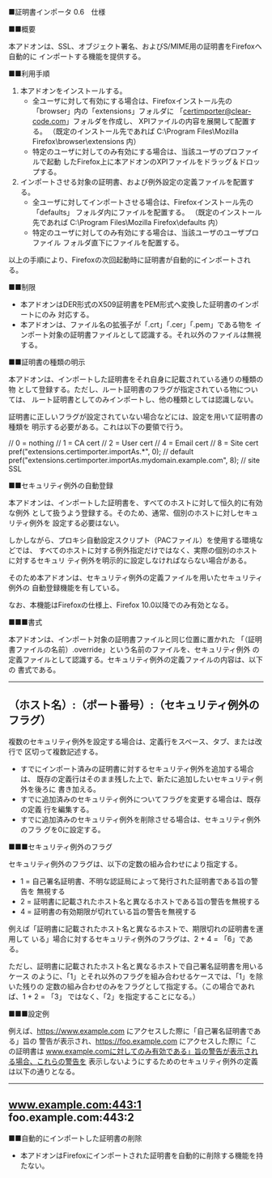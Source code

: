 ■証明書インポータ 0.6　仕様


■■概要

本アドオンは、SSL、オブジェクト署名、およびS/MIME用の証明書をFirefoxへ自動的に
インポートする機能を提供する。


■■利用手順

 1. 本アドオンをインストールする。
    * 全ユーザに対して有効にする場合は、Firefoxインストール先の
      「browser」内の「extensions」フォルダに
      「certimporter@clear-code.com」フォルダを作成し、
      XPIファイルの内容を展開して配置する。
      （既定のインストール先であれば
        C:\Program Files\Mozilla Firefox\browser\extensions 内）
    * 特定のユーザに対してのみ有効にする場合は、当該ユーザのプロファイルで起動
      したFirefox上に本アドオンのXPIファイルをドラッグ＆ドロップする。
 2. インポートさせる対象の証明書、および例外設定の定義ファイルを配置する。
    * 全ユーザに対してインポートさせる場合は、Firefoxインストール先の「defaults」
      フォルダ内にファイルを配置する。
      （既定のインストール先であれば
        C:\Program Files\Mozilla Firefox\defaults 内）
    * 特定のユーザに対してのみ有効にする場合は、当該ユーザのユーザプロファイル
      フォルダ直下にファイルを配置する。

以上の手順により、Firefoxの次回起動時に証明書が自動的にインポートされる。


■■制限

 * 本アドオンはDER形式のX509証明書をPEM形式へ変換した証明書のインポートにのみ
   対応する。
 * 本アドオンは、ファイル名の拡張子が「.crt」「.cer」「.pem」である物を
   インポート対象の証明書ファイルとして認識する。それ以外のファイルは無視する。

■■証明書の種類の明示

本アドオンは、インポートした証明書をそれ自身に記載されている通りの種類の物
として登録する。ただし、ルート証明書のフラグが指定されている物については、
ルート証明書としてのみインポートし、他の種類としては認識しない。

証明書に正しいフラグが設定されていない場合などには、設定を用いて証明書の種類を
明示する必要がある。これは以下の要領で行う。

  // 0 = nothing
  // 1 = CA cert
  // 2 = User cert
  // 4 = Email cert
  // 8 = Site cert
  pref("extensions.certimporter.importAs.*", 0); // default
  pref("extensions.certimporter.importAs.mydomain.example.com", 8); // site SSL


■■セキュリティ例外の自動登録

本アドオンは、インポートした証明書を、すべてのホストに対して恒久的に有効な例外
として扱うよう登録する。そのため、通常、個別のホストに対しセキュリティ例外を
設定する必要はない。

しかしながら、プロキシ自動設定スクリプト（PACファイル）を使用する環境などでは、
すべてのホストに対する例外指定だけではなく、実際の個別のホストに対するセキュリ
ティ例外を明示的に設定しなければならない場合がある。

そのため本アドオンは、セキュリティ例外の定義ファイルを用いたセキュリティ例外の
自動登録機能を有している。

なお、本機能はFirefoxの仕様上、Firefox 10.0以降でのみ有効となる。

■■■書式

本アドオンは、インポート対象の証明書ファイルと同じ位置に置かれた
「（証明書ファイルの名前）.override」という名前のファイルを、セキュリティ例外
の定義ファイルとして認識する。セキュリティ例外の定義ファイルの内容は、以下の
書式である。

----------------------------------------------------------------------
（ホスト名）:（ポート番号）:（セキュリティ例外のフラグ）
----------------------------------------------------------------------

複数のセキュリティ例外を設定する場合は、定義行をスペース、タブ、または改行で
区切って複数記述する。

 * すでにインポート済みの証明書に対するセキュリティ例外を追加する場合は、
   既存の定義行はそのまま残した上で、新たに追加したいセキュリティ例外を後ろに
   書き加える。
 * すでに追加済みのセキュリティ例外についてフラグを変更する場合は、既存の定義
   行を編集する。
 * すでに追加済みのセキュリティ例外を削除させる場合は、セキュリティ例外のフラ
   グを0に設定する。

■■■セキュリティ例外のフラグ

セキュリティ例外のフラグは、以下の定数の組み合わせにより指定する。

 * 1 = 自己署名証明書、不明な認証局によって発行された証明書である旨の警告を
       無視する
 * 2 = 証明書に記載されたホスト名と異なるホストである旨の警告を無視する
 * 4 = 証明書の有効期限が切れている旨の警告を無視する

例えば「証明書に記載されたホスト名と異なるホストで、期限切れの証明書を運用して
いる」場合に対するセキュリティ例外のフラグは、2 + 4 = 「6」である。

ただし、証明書に記載されたホスト名と異なるホストで自己署名証明書を用いるケース
のように、「1」とそれ以外のフラグを組み合わせるケースでは、「1」を除いた残りの
定数の組み合わせのみをフラグとして指定する。（この場合であれば、1 + 2 = 「3」
ではなく、「2」を指定することになる。）

■■■設定例

例えば、https://www.example.com にアクセスした際に「自己署名証明書である」旨の
警告が表示され、https://foo.example.com にアクセスした際に「この証明書は
www.example.comに対してのみ有効である」旨の警告が表示される場合、これらの警告を
表示しないようにするためのセキュリティ例外の定義は以下の通りとなる。

----------------------------------------------------------------------
www.example.com:443:1
foo.example.com:443:2
----------------------------------------------------------------------


■■自動的にインポートした証明書の削除

 * 本アドオンはFirefoxにインポートされた証明書を自動的に削除する機能を持たない。

